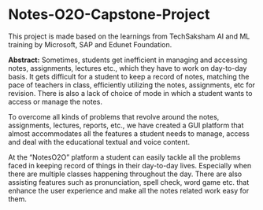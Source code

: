 # Notes-O2O-Capstone-Project

This project is made based on the learnings from TechSaksham AI and ML training by Microsoft, SAP and Edunet Foundation.

**Abstract:**
Sometimes, students get inefficient in managing and accessing notes, assignments, lectures etc., which they have to work on day-to-day basis. It gets difficult for a student to keep a record of notes, matching the pace of teachers in class, efficiently utilizing the notes, assignments, etc for revision. There is also a lack of choice of mode in which a student wants to access or manage the notes.

To overcome all kinds of problems that revolve around the notes, assignments, lectures, reports, etc., we have created a GUI platform that almost accommodates all the features a student needs to manage, access and deal with the educational textual and voice content. 

At the “NotesO2O” platform a student can easily tackle all the problems faced in keeping record of things in their day-to-day lives. Especially when there are multiple classes happening throughout the day. There are also assisting features such as pronunciation, spell check, word game etc. that enhance the user experience and make all the notes related work easy for them. 

